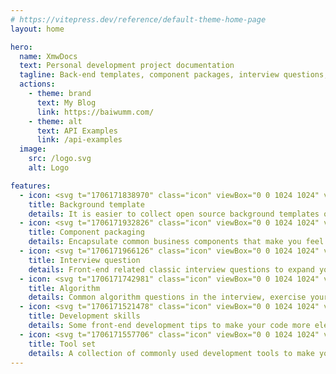 ```yaml
---
# https://vitepress.dev/reference/default-theme-home-page
layout: home

hero:
  name: XmwDocs
  text: Personal development project documentation
  tagline: Back-end templates, component packages, interview questions, algorithms, development tips, tools collection
  actions:
    - theme: brand
      text: My Blog
      link: https://baiwumm.com/
    - theme: alt
      text: API Examples
      link: /api-examples
  image:
    src: /logo.svg
    alt: Logo

features:
  - icon: <svg t="1706171838970" class="icon" viewBox="0 0 1024 1024" version="1.1" xmlns="http://www.w3.org/2000/svg" p-id="19834" width="30"><path d="M910.03871 0H113.96129C51.2 0 0 51.2 0 113.96129v568.980645c0 62.76129 51.2 113.96129 113.96129 113.961291h796.07742c62.76129 0 113.96129-51.2 113.96129-113.961291V113.96129C1024 51.2 972.8 0 910.03871 0z m0 625.96129c0 33.858065-23.122581 56.980645-56.980645 56.980645H170.941935c-33.858065 0-56.980645-23.122581-56.980645-56.980645V170.941935c0-33.858065 23.122581-56.980645 56.980645-56.980645h682.941936c33.858065 0 56.980645 23.122581 56.980645 56.980645v455.019355z m0 0" p-id="19835" fill="#707070"></path><path d="M227.922581 284.077419h113.96129v284.07742H227.922581V284.077419z m227.096774 113.961291h113.96129v170.941935H455.019355V398.03871z m227.92258-56.980645h113.961291v227.92258H682.941935V341.058065zM0 910.03871h1024V1024H0v-113.96129z m0 0" p-id="19836" fill="#707070"></path></svg>
    title: Background template
    details: It is easier to collect open source background templates of current mainstream technologies and build projects
  - icon: <svg t="1706171932826" class="icon" viewBox="0 0 1024 1024" version="1.1" xmlns="http://www.w3.org/2000/svg" p-id="22920" width="30"><path d="M972.09863 1016.986301H259.506849c-19.638356 0-35.068493-15.430137-35.068493-35.068493V768.70137c-8.416438 5.610959-18.235616 9.819178-28.054794 12.624657h-1.40274c-12.624658 4.208219-26.652055 5.610959-39.276712 5.610959-77.150685 0-138.871233-63.123288-138.871233-138.871233 0-77.150685 63.123288-138.871233 138.871233-138.871232 14.027397 0 28.054795 2.805479 42.082191 7.013698 1.40274 0 2.805479 1.40274 4.20822 1.40274 7.013699 2.805479 14.027397 5.610959 19.638356 8.416438l2.805479 1.40274V269.326027c0-19.638356 15.430137-35.068493 35.068493-35.068493h228.646576l-4.20822-8.416438c-7.013699-11.221918-12.624658-22.443836-15.430137-35.068493v-1.40274c-4.208219-12.624658-5.610959-26.652055-5.610958-39.276712C462.90411 72.942466 526.027397 11.221918 601.775342 11.221918c77.150685 0 138.871233 63.123288 138.871233 138.871233 0 14.027397-2.805479 28.054795-7.013698 42.082191 0 1.40274-1.40274 2.805479-1.40274 4.20822-2.805479 7.013699-5.610959 14.027397-8.416438 19.638356l-7.013699 16.832877h255.29863c19.638356 0 35.068493 15.430137 35.068493 35.068493v314.213698c0 11.221918-5.610959 22.443836-15.430137 29.457535-9.819178 7.013699-22.443836 7.013699-33.665753 2.805479L897.753425 587.747945c-1.40274 0-1.40274-1.40274-2.80548-1.40274-2.805479-1.40274-7.013699-4.208219-11.221918-5.610958h-1.402739c-7.013699-2.805479-14.027397-2.805479-21.041096-2.80548-37.873973 0-68.734247 30.860274-68.734247 68.734247s30.860274 68.734247 68.734247 68.734246c7.013699 0 14.027397-1.40274 19.638356-2.805479 7.013699-1.40274 12.624658-5.610959 18.235616-8.416439 1.40274-1.40274 2.805479-1.40274 4.20822-2.805479l53.304109-25.249315c11.221918-5.610959 23.846575-4.208219 33.665754 1.40274s16.832877 18.235616 16.832876 29.457534V981.917808c0 19.638356-15.430137 35.068493-35.068493 35.068493z m-677.523288-70.136986h642.454795v-182.356164h-1.40274c-11.221918 7.013699-22.443836 12.624658-35.068493 16.832876h-1.40274c-12.624658 4.208219-26.652055 5.610959-39.276712 5.610959-77.150685 0-138.871233-63.123288-138.871233-138.871233 0-77.150685 63.123288-138.871233 138.871233-138.871232 14.027397 0 28.054795 2.805479 42.082192 7.013698 1.40274 0 2.805479 1.40274 4.208219 1.40274 7.013699 2.805479 14.027397 5.610959 19.638356 8.416438l9.819178 4.208219v-224.438356H662.093151c-11.221918 0-22.443836-5.610959-29.457535-15.430137-7.013699-9.819178-7.013699-22.443836-2.805479-33.665753l29.457534-67.331507c0-1.40274 1.40274-1.40274 1.40274-2.805479 1.40274-2.805479 4.208219-7.013699 5.610959-11.221918v-1.40274c2.805479-7.013699 2.805479-14.027397 2.805479-21.041096 0-37.873973-30.860274-68.734247-68.734246-68.734246s-68.734247 30.860274-68.734247 68.734246c0 7.013699 1.40274 14.027397 2.80548 19.638356 1.40274 7.013699 5.610959 12.624658 8.416438 18.235617 1.40274 1.40274 1.40274 2.805479 2.805479 4.208219l28.054795 60.317808c5.610959 11.221918 4.208219 23.846575-1.40274 33.665754s-18.235616 16.832877-29.457534 16.832876H294.575342v274.936987c0 11.221918-5.610959 22.443836-15.430137 29.457534-9.819178 7.013699-22.443836 7.013699-33.665753 2.805479L192.175342 589.150685c-1.40274 0-1.40274-1.40274-2.805479-1.40274-2.805479-1.40274-7.013699-4.208219-11.221918-5.610959h-1.40274c-7.013699-2.805479-14.027397-2.805479-21.041095-2.805479-37.873973 0-68.734247 30.860274-68.734247 68.734246s30.860274 68.734247 68.734247 68.734247c7.013699 0 14.027397-1.40274 19.638356-2.805479 7.013699-1.40274 12.624658-5.610959 18.235616-8.416439 1.40274-1.40274 2.805479-1.40274 4.208219-2.805479l46.290411-22.443836c11.221918-5.610959 23.846575-4.208219 33.665754 1.40274 9.819178 7.013699 16.832877 18.235616 16.832876 29.457534v235.660274z" fill="#707070" p-id="22921"></path></svg>
    title: Component packaging
    details: Encapsulate common business components that make you feel more comfortable at work
  - icon: <svg t="1706171966126" class="icon" viewBox="0 0 1024 1024" version="1.1" xmlns="http://www.w3.org/2000/svg" p-id="24226" width="30"><path d="M257.706667 771.626667H810.666667a85.333333 85.333333 0 0 0 85.333333-85.333334V149.333333a85.333333 85.333333 0 0 0-85.333333-85.333333H213.333333a85.333333 85.333333 0 0 0-85.333333 85.333333v725.333334a85.333333 85.333333 0 0 0 85.333333 85.333333h618.666667a64 64 0 0 0 64-64v-28.373333a32 32 0 0 0-64 0V874.666667a21.333333 21.333333 0 0 1-21.333333 21.333333H254.293333A62.293333 62.293333 0 0 1 192 830.506667a64 64 0 0 1 65.706667-58.88z m300.373333-333.013334A73.813333 73.813333 0 0 1 631.893333 512v49.493333a42.666667 42.666667 0 0 1-42.666666 42.666667h-154.453334a42.666667 42.666667 0 0 1-42.666666-42.666667V512a73.813333 73.813333 0 0 1 73.813333-73.813333zM512 410.88a73.813333 73.813333 0 1 1 73.813333-73.813333A73.813333 73.813333 0 0 1 512 410.88z" p-id="24227" fill="#707070"></path></svg>
    title: Interview question
    details: Front-end related classic interview questions to expand your knowledge
  - icon: <svg t="1706171742981" class="icon" viewBox="0 0 1024 1024" version="1.1" xmlns="http://www.w3.org/2000/svg" p-id="13162" width="30"><path d="M937.23648 876.83072c19.92704 0 36.07552 16.31232 36.07552 36.43392 0 20.11136-16.14848 36.42368-36.07552 36.42368H648.704c-19.9168 0-36.06528-16.31232-36.06528-36.42368 0-20.1216 16.14848-36.43392 36.06528-36.43392h288.53248z m0-202.9568c19.92704 0 36.07552 16.31232 36.07552 36.43392 0 20.1216-16.14848 36.42368-36.07552 36.42368H648.704c-19.9168 0-36.06528-16.30208-36.06528-36.42368 0-20.1216 16.14848-36.43392 36.06528-36.43392h288.53248zM179.83488 101.44768c0-20.1216 16.14848-36.43392 36.06528-36.43392 19.9168 0 36.06528 16.31232 36.06528 36.43392v296.62208c0 20.1216-16.14848 36.42368-36.06528 36.42368-19.9168 0-36.06528-16.30208-36.06528-36.42368V101.44768z m180.3264 114.4832c19.92704 0 36.07552 16.31232 36.07552 36.43392 0 20.11136-16.14848 36.42368-36.06528 36.42368H71.63904c-19.92704 0-36.07552-16.31232-36.07552-36.42368 0-20.1216 16.14848-36.43392 36.07552-36.43392h288.53248zM844.76928 75.68384a35.81952 35.81952 0 0 1 50.9952 0 36.68992 36.68992 0 0 1 0 51.51744L91.99616 939.01824a35.81952 35.81952 0 0 1-51.00544 0 36.68992 36.68992 0 0 1 0-51.5072L844.75904 75.6736z" fill="#707070" p-id="13163"></path></svg>
    title: Algorithm
    details: Common algorithm questions in the interview, exercise your development thinking
  - icon: <svg t="1706171521478" class="icon" viewBox="0 0 1024 1024" version="1.1" xmlns="http://www.w3.org/2000/svg" p-id="1597" width="30"><path d="M217.6 804.266667c-42.666667 0-78.933333 36.266667-78.933333 81.066666v4.266667c0 19.2 14.933333 36.266667 36.266666 36.266667h674.133334c19.2 0 36.266667-14.933333 36.266666-36.266667v-4.266667c2.133333-44.8-34.133333-81.066667-78.933333-81.066666H217.6zM42.666667 646.4C42.666667 701.866667 87.466667 746.666667 142.933333 746.666667h738.133334c55.466667 0 100.266667-44.8 100.266666-100.266667v-512c0-19.2-14.933333-36.266667-36.266666-36.266667H78.933333c-21.333333 0-36.266667 17.066667-36.266666 36.266667v512zM693.333333 341.333333c-12.8-12.8-12.8-32 0-44.8 12.8-12.8 32-12.8 44.8 0l115.2 119.466667c12.8 12.8 12.8 32 0 44.8l-115.2 119.466667c-12.8 12.8-32 12.8-44.8 0-12.8-12.8-12.8-32 0-44.8l93.866667-96-93.866667-98.133334zM445.866667 578.133333l81.066666-307.2c4.266667-17.066667 21.333333-27.733333 40.533334-23.466666 17.066667 4.266667 25.6 23.466667 23.466666 40.533333L509.866667 597.333333c-4.266667 17.066667-21.333333 27.733333-40.533334 23.466667-17.066667-8.533333-27.733333-25.6-23.466666-42.666667z m-134.4-285.866666c12.8-12.8 32-12.8 44.8 0 12.8 12.8 12.8 32 0 44.8l-93.866667 96 93.866667 96c12.8 12.8 12.8 32 0 44.8-12.8 12.8-32 12.8-44.8 0l-115.2-119.466667c-12.8-12.8-12.8-32 0-44.8 0 2.133333 115.2-117.333333 115.2-117.333333z" fill="#707070" p-id="1598"></path></svg>
    title: Development skills
    details: Some front-end development tips to make your code more elegant
  - icon: <svg t="1706171557706" class="icon" viewBox="0 0 1024 1024" version="1.1" xmlns="http://www.w3.org/2000/svg" p-id="1747" width="30"><path d="M494.592 376.32c17.92-70.656-2.048-145.408-54.272-196.608-39.424-38.912-90.624-59.904-145.92-59.904-22.016 0-43.008 3.072-64 9.728-10.24 3.584-17.92 12.8-20.992 22.528-2.048 10.752 0.512 22.016 8.192 29.696L302.592 266.24c5.632 5.632 8.704 13.312 8.704 22.016 0 8.192-3.072 15.872-9.216 22.016l-24.064 24.064C272.384 339.968 264.704 343.04 256 343.04c-8.192 0-15.872-3.072-22.016-9.216L151.04 249.856c-6.144-6.144-13.824-9.216-22.528-9.216-2.048 0-5.12 0-7.168 0.512-10.24 2.048-18.944 9.728-23.04 20.992-23.552 73.728-4.608 154.112 50.176 208.384 39.424 38.912 90.624 59.904 145.92 59.904 16.896 0 33.792-2.048 50.688-6.656l361.472 361.472c19.456 19.968 46.08 31.232 74.24 31.232 27.136 0 54.272-10.752 74.24-30.208 40.96-40.96 40.96-108.032 0-148.48L494.592 376.32z m317.44 465.92c-7.68 7.68-18.432 11.776-30.208 11.776-11.264 0-22.528-4.608-30.208-11.776L377.344 467.456c-6.144-6.144-13.824-9.216-22.528-9.216-3.072 0-7.168 0.512-10.752 1.536-15.872 5.632-32.256 8.704-49.152 8.704-38.4 0-74.24-14.848-101.376-41.984-23.552-23.552-38.4-54.784-41.472-87.04l38.912 38.4c17.408 17.92 40.96 27.136 66.56 27.136 25.088 0 48.64-9.728 66.048-27.136l24.064-24.064c17.92-17.408 27.136-40.96 27.136-66.56 0-25.088-9.728-48.64-27.136-66.048l-38.4-38.4c32.768 3.072 63.488 17.408 87.04 40.96 39.424 39.424 52.224 98.304 33.28 150.528-4.608 11.776-1.536 24.064 7.168 32.768l374.784 374.784c16.896 17.408 16.896 44.032 0.512 60.416z" fill="#707070" p-id="1748"></path><path d="M920.576 295.936l-174.08-174.08C737.28 112.64 724.48 107.52 711.68 107.52c-13.312 0-25.6 5.12-34.816 14.336L583.168 215.04c-18.944 18.944-18.944 50.688 0 70.144l23.552 23.552-38.912 38.912c-12.8 12.8-12.8 31.744 0 44.032 6.144 6.144 13.824 9.216 22.528 9.216 8.704 0 16.384-3.072 22.528-9.216l60.416-60.416c6.144-6.144 9.216-14.336 9.216-22.528s-3.072-16.384-9.216-22.528l-35.84-35.84L711.68 175.104l158.72 158.72-38.4 112.64-56.32-56.32c-6.144-6.144-13.824-9.216-22.528-9.216-8.704 0-16.384 3.072-22.528 9.216L670.72 451.072c-12.8 12.8-12.8 31.744 0 44.032 6.144 6.144 13.824 9.216 22.528 9.216 8.704 0 16.384-3.072 22.528-9.216l38.912-38.912 49.152 49.152c9.216 9.216 22.016 14.336 34.816 14.336 13.824 0 26.112-5.632 34.816-14.848 6.656-6.656 10.752-14.336 12.8-22.528l46.08-137.216c6.144-16.384 2.048-36.352-11.776-49.152zM441.856 693.76c-8.192 0-16.384 3.072-22.528 9.216l-139.264 139.264c-8.192 8.192-18.432 12.8-30.208 12.8s-22.016-4.608-30.208-12.8-12.8-18.432-12.8-30.208c0-11.264 4.608-22.016 12.8-30.208l139.776-139.264c6.144-6.144 9.216-13.824 9.216-22.528 0-8.704-3.072-16.384-9.216-22.528-6.144-6.144-13.824-9.216-22.528-9.216-8.704 0-16.384 3.072-22.528 9.216l-139.264 139.264c-40.96 40.96-40.96 108.032 0 148.48 19.968 19.456 46.592 30.72 74.24 30.72 28.16 0 55.296-11.264 73.728-31.232l139.264-139.264c12.8-12.8 12.8-31.744 0-44.032-4.608-4.096-12.288-7.68-20.48-7.68z" fill="#707070" p-id="1749"></path></svg>
    title: Tool set
    details: A collection of commonly used development tools to make your work more efficient
---
```

<style>
:root {
  --main-color-1:#FCD000;
  --main-color-2:#FF3C41;
  --main-color-3:#000000;
  --main-color-4:#0EBEFF;
  --vp-home-hero-name-color: transparent;
  --vp-home-hero-name-background: -webkit-linear-gradient(45deg, var(--main-color-1) 20%, var(--main-color-4));

  --vp-home-hero-image-background-image: linear-gradient(135deg, var(--main-color-1) 50%,var(--main-color-4) 20%);
  --vp-home-hero-image-filter: blur(44px);

  --vp-button-brand-bg:var(--main-color-4);
  --vp-button-brand-hover-bg: var(--main-color-1);
  --vp-c-brand-1: var(--main-color-4);
}

@media (min-width: 640px) {
  :root {
    --vp-home-hero-image-filter: blur(56px);
  }
}

@media (min-width: 960px) {
  :root {
    --vp-home-hero-image-filter: blur(68px);
  }
}
</style>

